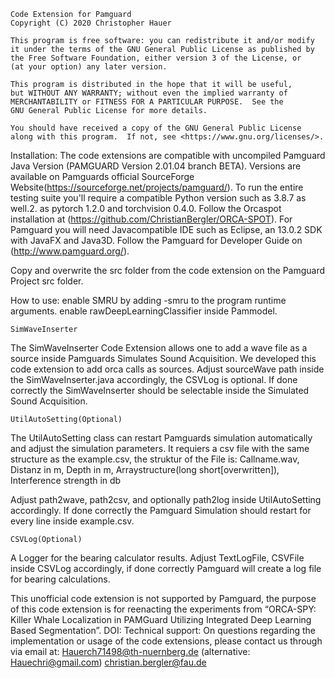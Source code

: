     Code Extension for Pamguard    
    Copyright (C) 2020 Christopher Hauer

    This program is free software: you can redistribute it and/or modify
    it under the terms of the GNU General Public License as published by
    the Free Software Foundation, either version 3 of the License, or
    (at your option) any later version.

    This program is distributed in the hope that it will be useful,
    but WITHOUT ANY WARRANTY; without even the implied warranty of
    MERCHANTABILITY or FITNESS FOR A PARTICULAR PURPOSE.  See the
    GNU General Public License for more details.

    You should have received a copy of the GNU General Public License
    along with this program.  If not, see <https://www.gnu.org/licenses/>.

Installation:
The code extensions are compatible with uncompiled Pamguard Java Version
(PAMGUARD Version 2.01.04 branch BETA). Versions are available on Pamguards 
official SourceForge Website(https://sourceforge.net/projects/pamguard/).
To run the entire testing suite you'll require a compatible Python version 
such as 3.8.7 as well.2. as pytorch 1.2.0 and torchvision 0.4.0. Follow the 
Orcaspot installation at 
(https://github.com/ChristianBergler/ORCA-SPOT). 
For Pamguard you will need Javacompatible IDE such as Eclipse, an 13.0.2 SDK 
with JavaFX and Java3D. Follow the Pamguard for Developer Guide on 
(http://www.pamguard.org/).

Copy and overwrite the src folder from the code extension on the Pamguard 
Project src folder.

How to use:
enable SMRU by adding -smru to the program runtime arguments.
enable rawDeepLearningClassifier inside Pammodel.

	SimWaveInserter
The SimWaveInserter Code Extension allows one to add a wave file as a source inside Pamguards
Simulates Sound Acquisition. We developed this code extension to add orca calls as sources.
Adjust sourceWave path inside the SimWaveInserter.java accordingly, the CSVLog is optional. 
If done correctly the SimWaveInserter should be selectable inside the Simulated Sound 
Acquisition. 

	UtilAutoSetting(Optional)
The UtilAutoSetting class can restart Pamguards simulation automatically and adjust the 
simulation parameters. It requiers a csv file with the same structure as the example.csv,
the struktur of the File is: 
Callname.wav, Distanz in m, Depth in m, Arraystructure(long short[overwritten]), Interference strength in db
  
Adjust path2wave, path2csv, and optionally path2log inside UtilAutoSetting accordingly. 
If done correctly the Pamguard Simulation should restart for every line inside example.csv.

	CSVLog(Optional)
A Logger for the bearing calculator results. 
Adjust TextLogFile, CSVFile inside CSVLog accordingly, if done correctly Pamguard will create 
a log file for bearing calculations.

This unofficial code extension is not supported by Pamguard, the purpose of this code extension
is for reenacting the experiments from “ORCA-SPY: Killer Whale Localization in PAMGuard 
Utilizing Integrated Deep Learning Based Segmentation”. 
DOI:
Technical support:
On questions regarding the implementation or usage of the code extensions, please contact us 
through via email at:
Hauerch71498@th-nuernberg.de (alternative: Hauechri@gmail.com)
christian.bergler@fau.de

